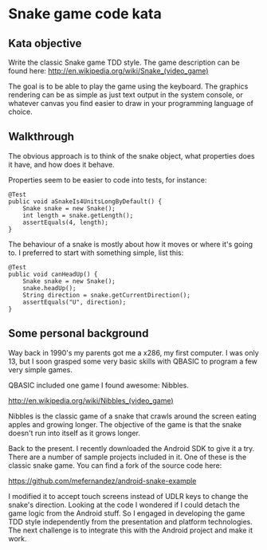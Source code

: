 Snake game code kata
====================

Kata objective
--------------

Write the classic Snake game TDD style.
The game description can be found here:
http://en.wikipedia.org/wiki/Snake_(video_game)

The goal is to be able to play the game using the keyboard.
The graphics rendering can be as simple as just text output in the system console, or whatever
canvas you find easier to draw in your programming language of choice.


Walkthrough
-----------

The obvious approach is to think of the snake object, what properties does it have, and
how does it behave.

Properties seem to be easier to code into tests, for instance:

	@Test
	public void aSnakeIs4UnitsLongByDefault() {
		Snake snake = new Snake();
		int length = snake.getLength();
		assertEquals(4, length);
	}

The behaviour of a snake is mostly about how it moves or where it's going to. I preferred
to start with something simple, list this:

	@Test
	public void canHeadUp() {
		Snake snake = new Snake();
		snake.headUp();
		String direction = snake.getCurrentDirection();
		assertEquals("U", direction);
	}
	


Some personal background
------------------------

Way back in 1990's my parents got me a x286, my first computer. I was only 13, but I soon
grasped some very basic skills with QBASIC to program a few very simple games.

QBASIC included one game I found awesome: Nibbles. 

http://en.wikipedia.org/wiki/Nibbles_(video_game)

Nibbles is the classic game of a snake that crawls around the screen eating apples 
and growing longer. The objective of the game is that the snake doesn't run into itself 
as it grows longer.

Back to the present. I recently downloaded the Android SDK to give it a try. 
There are a number of sample projects included in it. One of these is the classic snake game.
You can find a fork of the source code here:

https://github.com/mefernandez/android-snake-example

I modified it to accept touch screens instead of UDLR keys to change the snake's direction.
Looking at the code I wondered if I could detach the game logic from the Android stuff.
So I engaged in developing the game TDD style independently from the presentation and platform
technologies. The next challenge is to integrate this with the Android project and make it
work.